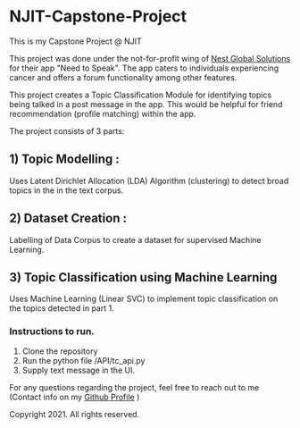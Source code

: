 # NJIT-Capstone-Project
This is my Capstone Project @ NJIT

This project was done under the not-for-profit wing of [Nest Global Solutions](https://nestsolutions.com/) for their app "Need to Speak". 
The app caters to individuals experiencing cancer and offers a forum functionality among other features. 

This project creates a Topic Classification Module for identifying topics being talked in a post message in the app.
This would be helpful for friend recommendation (profile matching) within the app. 

The project consists of 3 parts:
## 1) Topic Modelling :
Uses Latent Dirichlet Allocation (LDA) Algorithm (clustering) to detect broad topics in the in the text corpus. 

## 2) Dataset Creation :
Labelling of Data Corpus to create a dataset for supervised Machine Learning. 

## 3) Topic Classification using Machine Learning
Uses Machine Learning (Linear SVC) to implement topic classification on the topics detected in part 1. 

### Instructions to run.
1) Clone the repository
2) Run the python file /API/tc_api.py 
3) Supply text message in the UI. 

For any questions regarding the project, feel free to reach out to me (Contact info on my [Github Profile](https://github.com/ketkiambekar) )

Copyright 2021. All rights reserved. 
